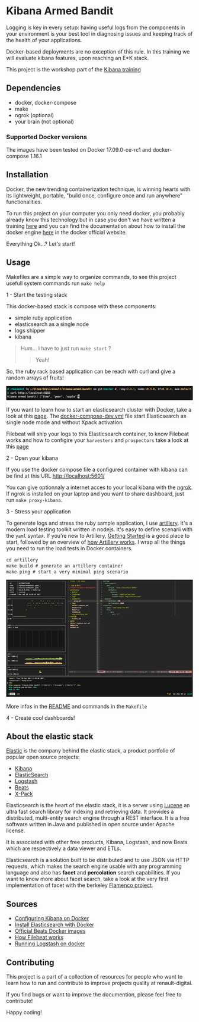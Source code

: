Kibana Armed Bandit
===================

Logging is key in every setup: having useful logs from the components in your
environment is your best tool in diagnosing issues and keeping track of
the health of your applications.

Docker-based deployments are no exception of this rule. In this training we will evaluate kibana features, upon reaching an E*K stack.

This project is the workshop part of the [Kibana training](https://git.renault-digital.com/common/training/tree/master/kibana)

Dependencies
------------

- docker, docker-compose
- make
- ngrok (optional)
- your brain (not optional)

### Supported Docker versions
The images have been tested on Docker 17.09.0-ce-rc1 and docker-compose 1.16.1

Installation
------------

Docker, the new trending containerization technique, is winning hearts with its lightweight, portable, "build once, configure once and run anywhere" functionalities.

To run this project on your computer you only need docker, you probably already
know this technology but in case you don't we have written a training [here](https://git.renault-digital.com/common/training/blob/master/docker/docker-intro-part1.md) and you can find the documentation about how to install the docker engine [here](https://docs.docker.com/engine/installation/) in the docker official website.

Everything Ok...? Let's start!

Usage
-----

Makefiles are a simple way to organize commands, to see this project usefull
system commands run `make help`

1 - Start the testing stack

This docker-based stack is compose with these components:

- simple ruby application
- elasticsearch as a single node
- logs shipper
- kibana

> Hum... I have to just run `make start` ?
>> Yeah!

So, the ruby rack based application can be reach with curl and give a random
arrays of fruits!

![screen](screens/screen-rack-app.png)

If you want to learn how to start an elasticsearch cluster with Docker, take a look at
this [page](https://www.elastic.co/guide/en/elasticsearch/reference/current/docker.html). The [docker-compose-dev.yml](docker-compose-dev.yml) file start Elasticsearch
 as single node mode and without Xpack activation.

Filebeat will ship your logs to this Elasticsearch container, to know Filebeat
works and how to configire your `harvesters` and `prospectors` take a look at
this [page](https://www.elastic.co/guide/en/beats/filebeat/current/how-filebeat-works.html)

2 - Open your kibana

If you use the docker compose file a configured container with kibana can be
find at this URL [http://localhost:5601/](http://localhost:5601/)

You can give optionnaly a internet acces to your local kibana with the [ngrok](https://ngrok.com/).
If ngrok is installed on your laptop and you want to share dashboard, just run `make proxy-kibana`.

3 - Stress your application

To generate logs and stress the ruby sample application, I use [artillery](https://artillery.io/). It's a modern load testing toolkit written in nodejs. It's easy to define scenarii with the `yaml` syntax. If you’re new to Artillery, [Getting Started](https://artillery.io/docs/getting-started) is a good place to start, followed by an overview of [how Artillery works](https://artillery.io/docs/basic-concepts). I wrap all the things you need to run the load tests in Docker containers.

```
cd artillery
make build # generate an artillery container
make ping # start a very minimal ping scenario
```

![stress](screens/screen-stress.png)

More infos in the [README](artillery/README.md) and commands in the `Makefile`

4 - Create cool dashboards!

About the elastic stack
-----------------------
[Elastic](https://www.elastic.co/about) is the company behind the elastic stack, a product portfolio of popular open source
projects:

- [Kibana](https://www.elastic.co/products/kibana)
- [ElasticSearch](https://www.elastic.co/products/elasticsearch)
- [Logstash](https://www.elastic.co/products/logstash)
- [Beats](https://www.elastic.co/products/beats)
- [X-Pack](https://www.elastic.co/products/x-pack)

Elasticsearch is the heart of the elastic stack, it is a server using [Lucene](https://lucene.apache.org/core/) an ultra fast search library for indexing and retrieving data. It provides a distributed, multi-entity search engine through a REST interface. It is a free software written in Java and published in open source under Apache license.

It is associated with other free products, Kibana, Logstash, and now Beats which are respectively a data viewer and ETLs.

Elasticsearch is a solution built to be distributed and to use JSON via HTTP
requests, which makes the search engine usable with any programming language and also has **facet** and **percolation** search capabilities. If you want to know more about facet search, take a look at the very first implementation of facet with the berkeley [Flamenco project](http://flamenco.berkeley.edu/).

Sources
-------

- [Configuring Kibana on Docker](https://www.elastic.co/guide/en/kibana/current/_configuring_kibana_on_docker.html)
- [Install Elasticsearch with Docker](https://www.elastic.co/guide/en/elasticsearch/reference/current/docker.html)
- [Official Beats Docker images](https://github.com/elastic/beats-docker)
- [How Filebeat works](https://www.elastic.co/guide/en/beats/filebeat/current/how-filebeat-works.html)
- [Running Logstash on docker](https://www.elastic.co/guide/en/logstash/current/docker.html)

Contributing
------------

This project is a part of a collection of resources for people who want to learn how to run and contribute to improve projects quality at renault-digital.

If you find bugs or want to improve the documention, please feel free to
contribute!

Happy coding!


